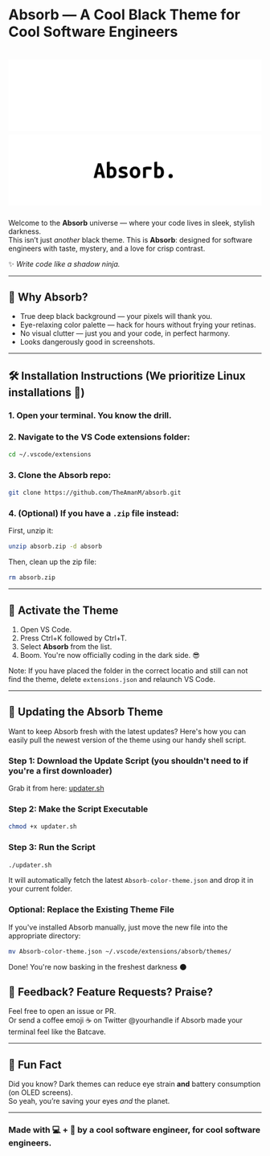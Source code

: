# Absorb — A Cool Black Theme for Cool Software Engineers

<h1 align="center">
   <img alt="Absorb" src="https://raw.githubusercontent.com/TheAmanM/absorb/refs/heads/main/bg/absorb-bg-dark.svg#gh-dark-mode-only">
   <img alt="Absorb" src="https://raw.githubusercontent.com/TheAmanM/absorb/refs/heads/main/bg/absorb-bg-light.svg#gh-light-mode-only">
</h1>

Welcome to the **Absorb** universe — where your code lives in sleek, stylish darkness.  
This isn’t just _another_ black theme. This is **Absorb**: designed for software engineers with taste, mystery, and a love for crisp contrast.

✨ _Write code like a shadow ninja._

---

## 🎨 Why Absorb?

- True deep black background — your pixels will thank you.
- Eye-relaxing color palette — hack for hours without frying your retinas.
- No visual clutter — just you and your code, in perfect harmony.
- Looks dangerously good in screenshots.

---

## 🛠️ Installation Instructions (We prioritize Linux installations 👀)

### 1. Open your terminal. You know the drill.

### 2. Navigate to the VS Code extensions folder:

```bash
cd ~/.vscode/extensions
```

### 3. Clone the Absorb repo:

```bash
git clone https://github.com/TheAmanM/absorb.git
```

### 4. (Optional) If you have a `.zip` file instead:

First, unzip it:

```bash
unzip absorb.zip -d absorb
```

Then, clean up the zip file:

```bash
rm absorb.zip
```

---

## 🎯 Activate the Theme

1. Open VS Code.
2. Press Ctrl+K followed by Ctrl+T.
3. Select **Absorb** from the list.
4. Boom. You're now officially coding in the dark side. 😎

Note: If you have placed the folder in the correct locatio and still can not find the theme, delete `extensions.json` and relaunch VS Code.

---

## 🔄 Updating the Absorb Theme

Want to keep Absorb fresh with the latest updates? Here's how you can easily pull the newest version of the theme using our handy shell script.

### Step 1: Download the Update Script (you shouldn't need to if you're a first downloader)

Grab it from here: [updater.sh](https://raw.githubusercontent.com/TheAmanM/absorb/refs/heads/main/themes/updater.sh)

### Step 2: Make the Script Executable

```bash
chmod +x updater.sh
```

### Step 3: Run the Script

```bash
./updater.sh
```

It will automatically fetch the latest `Absorb-color-theme.json` and drop it in your current folder.

### Optional: Replace the Existing Theme File

If you've installed Absorb manually, just move the new file into the appropriate directory:

```bash
mv Absorb-color-theme.json ~/.vscode/extensions/absorb/themes/
```

Done! You're now basking in the freshest darkness 🌑

## 💬 Feedback? Feature Requests? Praise?

Feel free to open an issue or PR.  
Or send a coffee emoji ☕ on Twitter @yourhandle if Absorb made your terminal feel like the Batcave.

---

## 🧠 Fun Fact

Did you know? Dark themes can reduce eye strain **and** battery consumption (on OLED screens).  
So yeah, you’re saving your eyes _and_ the planet.

---

### Made with 💻 + 🖤 by a cool software engineer, for cool software engineers.
